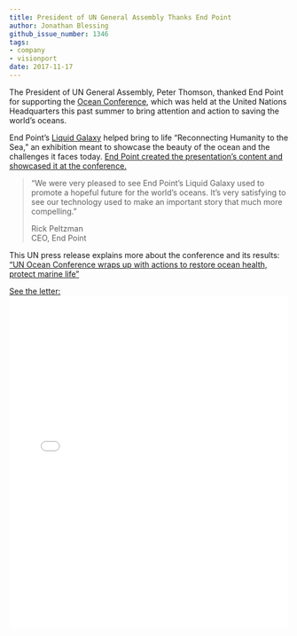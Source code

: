 ```yaml
---
title: President of UN General Assembly Thanks End Point
author: Jonathan Blessing
github_issue_number: 1346
tags:
- company
- visionport
date: 2017-11-17
---
```


The President of UN General Assembly, Peter Thomson, thanked End Point for supporting the [Ocean Conference](https://oceanconference.un.org/), which was held at the United Nations Headquarters this past summer to bring attention and action to saving the world’s oceans.

End Point’s [Liquid Galaxy](https://www.visionport.com/) helped bring to life “Reconnecting Humanity to the Sea,” an exhibition meant to showcase the beauty of the ocean and the challenges it faces today. [End Point created the presentation’s content and showcased it at the conference.](/blog/2017/06/liquid-galaxy-at-ocean-conference/)

> “We were very pleased to see End Point’s Liquid Galaxy used to promote a hopeful future for the world’s oceans.  It’s very satisfying to see our technology used to make an important story that much more compelling.”
>
> Rick Peltzman  
> CEO, End Point

This UN press release explains more about the conference and its results:  
[“UN Ocean Conference wraps up with actions to restore ocean health, protect marine life”](https://www.un.org/apps/news/story.asp?NewsID=56947)

[See the letter:](/blog/2017/11/president-of-the-un-general-assembly/letter.pdf)
<embed src="/blog/2017/11/president-of-the-un-general-assembly/letter.pdf" style="width: 100%; height: 600px;" />
